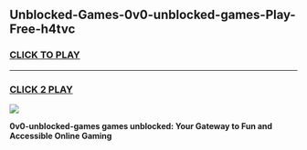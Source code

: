 
## Unblocked-Games-0v0-unblocked-games-Play-Free-h4tvc
<h3>
<a href="https://premium76.site?title=0v0-unblocked-games&ref=20M">CLICK TO PLAY</a></h3>
<hr>

<h3>
<a href="https://premium76.site?title=0v0-unblocked-games&ref=20M">CLICK 2 PLAY</a>
  
</h3>

<a href="https://premium76.site?title=0v0-unblocked-games&ref=19M"><img src="https://clearcache.store/games.png"></a>


**0v0-unblocked-games games unblocked: Your Gateway to Fun and Accessible Online Gaming**

